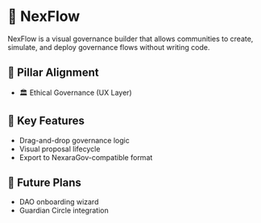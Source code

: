 # 🧪 NexFlow

NexFlow is a visual governance builder that allows communities to create, simulate, and deploy governance flows without writing code.

## 🔗 Pillar Alignment

- 🏛️ Ethical Governance (UX Layer)

## 🔧 Key Features

- Drag-and-drop governance logic
- Visual proposal lifecycle
- Export to NexaraGov-compatible format

## 🔮 Future Plans

- DAO onboarding wizard
- Guardian Circle integration
